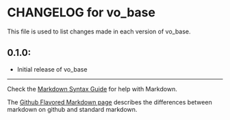 # CHANGELOG for vo_base

This file is used to list changes made in each version of vo_base.

## 0.1.0:

* Initial release of vo_base

- - -
Check the [Markdown Syntax Guide](http://daringfireball.net/projects/markdown/syntax) for help with Markdown.

The [Github Flavored Markdown page](http://github.github.com/github-flavored-markdown/) describes the differences between markdown on github and standard markdown.
